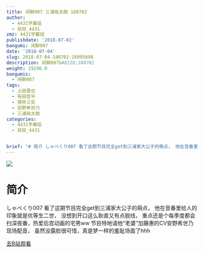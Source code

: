 ```yaml
---
title: 闲聊007 三浦祐太朗 180702
author:
  - 4431字幕组
  - 叔叔_4431
zmz: 4431字幕组
publishdate: '2018-07-02'
bangumi: 闲聊007
date: '2018-07-04'
slug: 2018-07-04-180702-26095698
description: 闲聊007&#8226;180702
weight: 19296.0
bangumis:
  - 闲聊007
tags:
  - 上田晋也
  - 有田哲平
  - 德井义实
  - 安野希世乃
  - 三浦祐太朗
categories:
  - 4431字幕组
  - 叔叔_4431


brief: "# 简介 しゃべくり007 看了这期节目完全get到三浦家大公子的萌点， 他在音番里给人的印象就是优等生二世， 没想到开口这么耿直又有点脱线， 重点还是个每季度都会扫深夜番，热爱后宫动画的宅男ww 节目特地请他“老婆”加藤惠的CV安野希世乃现场配音， 虽然没露脸很可惜，真是梦一样的羞耻场面了hhh"
---
```

![](https://i.imgur.com/vW0plDi.jpg)
# 简介  
しゃべくり007
看了这期节目完全get到三浦家大公子的萌点，
他在音番里给人的印象就是优等生二世，
没想到开口这么耿直又有点脱线，
重点还是个每季度都会扫深夜番，热爱后宫动画的宅男ww
节目特地请他“老婆”加藤惠的CV安野希世乃现场配音，
虽然没露脸很可惜，真是梦一样的羞耻场面了hhh  

[去B站观看](https://www.bilibili.com/video/av26095698/)
 
